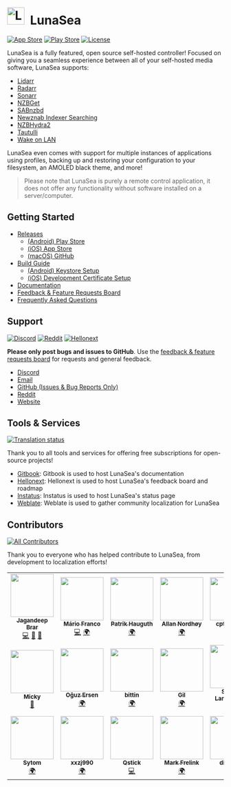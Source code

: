 # <img width="40px" src="./assets/images/branding_logo.png" alt="LunaSea"></img>&nbsp;&nbsp;LunaSea

[![App Store](https://img.shields.io/badge/%20Download-iOS-red?logo=app-store&color=%232196F3&logoColor=white&style=flat)](https://www.lunasea.app/appstore)
[![Play Store](https://img.shields.io/badge/%20Download-Android-red?logo=google-play&color=%234CAF50&logoColor=white&style=flat)](https://www.lunasea.app/playstore)
[![License](https://img.shields.io/github/license/CometTools/LunaSea?style=flat)](https://github.com/CometTools/LunaSea/blob/production/LICENSE)

LunaSea is a fully featured, open source self-hosted controller! Focused on giving you a seamless experience between all of your self-hosted media software, LunaSea supports:

- [Lidarr](https://github.com/lidarr/lidarr)
- [Radarr](https://github.com/radarr/radarr)
- [Sonarr](https://github.com/sonarr/sonarr)
- [NZBGet](https://github.com/nzbget/nzbget)
- [SABnzbd](https://github.com/sabnzbd/sabnzbd)
- [Newznab Indexer Searching](https://newznab.readthedocs.io/en/latest/misc/api/)
- [NZBHydra2](https://github.com/theotherp/nzbhydra2)
- [Tautulli](https://github.com/Tautulli/Tautulli)
- [Wake on LAN](https://en.wikipedia.org/wiki/Wake-on-LAN)

LunaSea even comes with support for multiple instances of applications using profiles, backing up and restoring your configuration to your filesystem, an AMOLED black theme, and more!

> Please note that LunaSea is purely a remote control application, it does not offer any functionality without software installed on a server/computer.

## Getting Started

- [Releases](https://github.com/CometTools/LunaSea/releases)
  - [(Android) Play Store](https://www.lunasea.app/playstore)
  - [(iOS) App Store](https://www.lunasea.app/appstore)
  - [(macOS) GitHub](https://github.com/CometTools/LunaSea/releases)
- [Build Guide](https://github.com/CometTools/LunaSea/wiki/Build-Guide)
  - [(Android) Keystore Setup](https://github.com/CometTools/LunaSea/wiki/Configure-Keystore)
  - [(iOS) Development Certificate Setup](https://github.com/CometTools/LunaSea/wiki/Setup-of-Development-Certificate)
- [Documentation](https://www.lunasea.app/docs)
- [Feedback & Feature Requests Board](https://www.lunasea.app/feedback)
- [Frequently Asked Questions](https://docs.lunasea.app/getting-started/frequently-asked-questions)

## Support

[![Discord](https://img.shields.io/discord/673591529834807358?label=Discord&style=flat)](https://www.lunasea.app/discord)
[![Reddit](https://img.shields.io/reddit/subreddit-subscribers/LunaSeaApp?label=r%2FLunaSeaApp&style=flat)](https://www.lunasea.app/reddit)
[![Hellonext](https://img.shields.io/badge/Feedback%20Board-Hellonext-red?style=flat&logo=redux&color=%234ECCA3&logoColor=white)](https://www.lunasea.app/feedback)

**Please only post bugs and issues to GitHub**. Use the [feedback & feature requests board](https://www.lunasea.app/feedback) for requests and general feedback.

- [Discord](https://www.lunasea.app/discord)
- [Email](mailto:hello@comet.tools)
- [GitHub (Issues & Bug Reports Only)](https://github.com/CometTools/LunaSea/issues)
- [Reddit](https://www.lunasea.app/reddit)
- [Website](https://www.lunasea.app)

## Tools & Services

[![Translation status](https://hosted.weblate.org/widgets/lunasea/-/svg-badge.svg)](https://www.lunasea.app/translate)

Thank you to all tools and services for offering free subscriptions for open-source projects!

- [Gitbook](https://www.gitbook.com): Gitbook is used to host LunaSea's documentation
- [Hellonext](https://www.hellonext.co): Hellonext is used to host LunaSea's feedback board and roadmap
- [Instatus](https://instatus.com): Instatus is used to host LunaSea's status page
- [Weblate](https://weblate.org): Weblate is used to gather community localization for LunaSea

## Contributors

<!-- ALL-CONTRIBUTORS-BADGE:START - Do not remove or modify this section -->
[![All Contributors](https://img.shields.io/badge/all_contributors-19-orange.svg?style=flat-square)](#contributors-)
<!-- ALL-CONTRIBUTORS-BADGE:END -->

Thank you to everyone who has helped contribute to LunaSea, from development to localization efforts!

<!-- ALL-CONTRIBUTORS-LIST:START - Do not remove or modify this section -->
<!-- prettier-ignore-start -->
<!-- markdownlint-disable -->
<table>
  <tr>
    <td align="center"><a href="https://www.jagandeepbrar.io"><img src="https://avatars.githubusercontent.com/u/3048295?v=4?s=100" width="100px;" alt=""/><br /><sub><b>Jagandeep Brar</b></sub></a><br /><a href="https://github.com/CometTools/LunaSea/commits?author=JagandeepBrar" title="Code">💻</a> <a href="#design-JagandeepBrar" title="Design">🎨</a> <a href="#ideas-JagandeepBrar" title="Ideas, Planning, & Feedback">🤔</a></td>
    <td align="center"><a href="https://github.com/lightglitch"><img src="https://avatars.githubusercontent.com/u/196953?v=4?s=100" width="100px;" alt=""/><br /><sub><b>Mário Franco</b></sub></a><br /><a href="https://github.com/CometTools/LunaSea/commits?author=lightglitch" title="Code">💻</a> <a href="#translation-lightglitch" title="Translation">🌍</a></td>
    <td align="center"><a href="https://pythonexplainedto.me/"><img src="https://avatars.githubusercontent.com/u/41962737?v=4?s=100" width="100px;" alt=""/><br /><sub><b>Patrik Hauguth</b></sub></a><br /><a href="#translation-Phaugt" title="Translation">🌍</a></td>
    <td align="center"><a href="https://liberapay.com/kingu/"><img src="https://avatars.githubusercontent.com/u/13802408?v=4?s=100" width="100px;" alt=""/><br /><sub><b>Allan Nordhøy</b></sub></a><br /><a href="#translation-comradekingu" title="Translation">🌍</a></td>
    <td align="center"><a href="https://github.com/cpt-kuesel"><img src="https://avatars.githubusercontent.com/u/79487102?v=4?s=100" width="100px;" alt=""/><br /><sub><b>cpt-kuesel</b></sub></a><br /><a href="#translation-cpt-kuesel" title="Translation">🌍</a></td>
    <td align="center"><a href="https://github.com/KovalevArtem"><img src="https://avatars.githubusercontent.com/u/36500228?v=4?s=100" width="100px;" alt=""/><br /><sub><b>KovalevArtem</b></sub></a><br /><a href="#translation-KovalevArtem" title="Translation">🌍</a></td>
    <td align="center"><a href="https://github.com/iFelix18"><img src="https://avatars.githubusercontent.com/u/19800006?v=4?s=100" width="100px;" alt=""/><br /><sub><b>Davide</b></sub></a><br /><a href="#translation-iFelix18" title="Translation">🌍</a></td>
  </tr>
  <tr>
    <td align="center"><a href="https://github.com/AliMickey"><img src="https://avatars.githubusercontent.com/u/60691199?v=4?s=100" width="100px;" alt=""/><br /><sub><b>Micky</b></sub></a><br /><a href="https://github.com/CometTools/LunaSea/commits?author=AliMickey" title="Documentation">📖</a></td>
    <td align="center"><a href="https://ersen.srht.site/"><img src="https://avatars.githubusercontent.com/u/88676873?v=4?s=100" width="100px;" alt=""/><br /><sub><b>Oğuz Ersen</b></sub></a><br /><a href="#translation-ersen0" title="Translation">🌍</a></td>
    <td align="center"><a href="https://github.com/bittin"><img src="https://avatars.githubusercontent.com/u/43197?v=4?s=100" width="100px;" alt=""/><br /><sub><b>bittin</b></sub></a><br /><a href="#translation-bittin" title="Translation">🌍</a></td>
    <td align="center"><a href="https://github.com/almontegil"><img src="https://avatars.githubusercontent.com/u/68232356?v=4?s=100" width="100px;" alt=""/><br /><sub><b>Gil</b></sub></a><br /><a href="#translation-almontegil" title="Translation">🌍</a></td>
    <td align="center"><a href="https://github.com/TheSander562"><img src="https://avatars.githubusercontent.com/u/14059770?v=4?s=100" width="100px;" alt=""/><br /><sub><b>Sander Lambrechts</b></sub></a><br /><a href="#translation-TheSander562" title="Translation">🌍</a></td>
    <td align="center"><a href="https://github.com/Guilhermerrrr"><img src="https://avatars.githubusercontent.com/u/92966143?v=4?s=100" width="100px;" alt=""/><br /><sub><b>Guilhermerrrr</b></sub></a><br /><a href="#translation-Guilhermerrrr" title="Translation">🌍</a></td>
    <td align="center"><a href="https://github.com/Ben-Wallner"><img src="https://avatars.githubusercontent.com/u/24373331?v=4?s=100" width="100px;" alt=""/><br /><sub><b>Ben Biber</b></sub></a><br /><a href="#translation-Ben-Wallner" title="Translation">🌍</a></td>
  </tr>
  <tr>
    <td align="center"><a href="https://github.com/Sytom"><img src="https://avatars.githubusercontent.com/u/30535521?v=4?s=100" width="100px;" alt=""/><br /><sub><b>Sytom</b></sub></a><br /><a href="#translation-Sytom" title="Translation">🌍</a></td>
    <td align="center"><a href="https://xxzj990.top"><img src="https://avatars.githubusercontent.com/u/5134154?v=4?s=100" width="100px;" alt=""/><br /><sub><b>xxzj990</b></sub></a><br /><a href="#translation-xxzj990" title="Translation">🌍</a></td>
    <td align="center"><a href="https://github.com/Qstick"><img src="https://avatars.githubusercontent.com/u/376117?v=4?s=100" width="100px;" alt=""/><br /><sub><b>Qstick</b></sub></a><br /><a href="https://github.com/CometTools/LunaSea/commits?author=Qstick" title="Code">💻</a></td>
    <td align="center"><a href="https://www.openflixr.com"><img src="https://avatars.githubusercontent.com/u/3245077?v=4?s=100" width="100px;" alt=""/><br /><sub><b>Mark Frelink</b></sub></a><br /><a href="#translation-mfrelink" title="Translation">🌍</a></td>
    <td align="center"><a href="https://github.com/diemade"><img src="https://avatars.githubusercontent.com/u/174809?v=4?s=100" width="100px;" alt=""/><br /><sub><b>diemade</b></sub></a><br /><a href="#translation-diemade" title="Translation">🌍</a></td>
  </tr>
</table>

<!-- markdownlint-restore -->
<!-- prettier-ignore-end -->

<!-- ALL-CONTRIBUTORS-LIST:END -->
